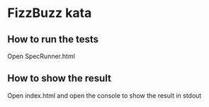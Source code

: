# FizzBuzz kata

## How to run the tests
Open SpecRunner.html

## How to show the result
Open index.html and open the console to show the result in stdout

